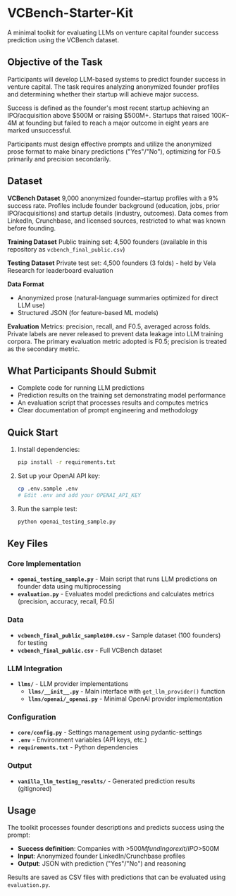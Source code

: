 # VCBench-Starter-Kit

A minimal toolkit for evaluating LLMs on venture capital founder success prediction using the VCBench dataset.

## Objective of the Task

Participants will develop LLM-based systems to predict founder success in venture capital. The task requires analyzing anonymized founder profiles and determining whether their startup will achieve major success.

Success is defined as the founder's most recent startup achieving an IPO/acquisition above $500M or raising $500M+. Startups that raised $100K–$4M at founding but failed to reach a major outcome in eight years are marked unsuccessful.

Participants must design effective prompts and utilize the anonymized prose format to make binary predictions ("Yes"/"No"), optimizing for F0.5 primarily and precision secondarily.

## Dataset

**VCBench Dataset**
9,000 anonymized founder–startup profiles with a 9% success rate. Profiles include founder background (education, jobs, prior IPO/acquisitions) and startup details (industry, outcomes). Data comes from LinkedIn, Crunchbase, and licensed sources, restricted to what was known before founding.

**Training Dataset**
Public training set: 4,500 founders (available in this repository as `vcbench_final_public.csv`)

**Testing Dataset** 
Private test set: 4,500 founders (3 folds) - held by Vela Research for leaderboard evaluation

**Data Format**
- Anonymized prose (natural-language summaries optimized for direct LLM use)
- Structured JSON (for feature-based ML models)

**Evaluation**
Metrics: precision, recall, and F0.5, averaged across folds. Private labels are never released to prevent data leakage into LLM training corpora.
The primary evaluation metric adopted is F0.5; precision is treated as the secondary metric.


## What Participants Should Submit

- Complete code for running LLM predictions
- Prediction results on the training set demonstrating model performance
- An evaluation script that processes results and computes metrics
- Clear documentation of prompt engineering and methodology

## Quick Start

1. Install dependencies:
   ```bash
   pip install -r requirements.txt
   ```

2. Set up your OpenAI API key:
   ```bash
   cp .env.sample .env
   # Edit .env and add your OPENAI_API_KEY
   ```

3. Run the sample test:
   ```bash
   python openai_testing_sample.py
   ```

## Key Files

### Core Implementation
- **`openai_testing_sample.py`** - Main script that runs LLM predictions on founder data using multiprocessing
- **`evaluation.py`** - Evaluates model predictions and calculates metrics (precision, accuracy, recall, F0.5)

### Data
- **`vcbench_final_public_sample100.csv`** - Sample dataset (100 founders) for testing
- **`vcbench_final_public.csv`** - Full VCBench dataset

### LLM Integration
- **`llms/`** - LLM provider implementations
  - **`llms/__init__.py`** - Main interface with `get_llm_provider()` function
  - **`llms/openai/_openai.py`** - Minimal OpenAI provider implementation

### Configuration
- **`core/config.py`** - Settings management using pydantic-settings
- **`.env`** - Environment variables (API keys, etc.)
- **`requirements.txt`** - Python dependencies

### Output
- **`vanilla_llm_testing_results/`** - Generated prediction results (gitignored)

## Usage

The toolkit processes founder descriptions and predicts success using the prompt:
- **Success definition**: Companies with >$500M funding or exit/IPO >$500M
- **Input**: Anonymized founder LinkedIn/Crunchbase profiles  
- **Output**: JSON with prediction ("Yes"/"No") and reasoning

Results are saved as CSV files with predictions that can be evaluated using `evaluation.py`.